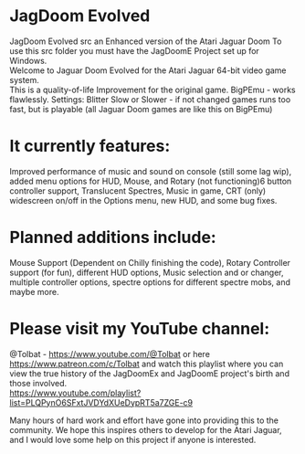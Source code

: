 # JagDoom Evolved
JagDoom Evolved src
an Enhanced version of the Atari Jaguar Doom
To use this src folder you must have the JagDoomE Project set up for Windows.  
Welcome to Jaguar Doom Evolved for the Atari Jaguar 64-bit video game system.  
This is a quality-of-life Improvement for the original game.
BigPEmu - works flawlessly.  Settings: Blitter Slow or Slower - if not changed games runs too fast, but is playable (all Jaguar Doom games are like this on BigPEmu)

# It currently features:  
Improved performance of music and sound on console (still some lag wip), added menu options for HUD, Mouse, and Rotary (not functioning)6 button controller support, Translucent Spectres, Music in game, CRT (only) widescreen on/off in the Options menu, new HUD, and some bug fixes.

# Planned additions include:  
Mouse Support (Dependent on Chilly finishing the code), Rotary Controller support (for fun), different HUD options, Music selection and or changer, multiple controller options, spectre options for different spectre mobs, and maybe more.  

# Please visit my YouTube channel:
@Tolbat - https://www.youtube.com/@Tolbat 
or here https://www.patreon.com/c/Tolbat
and watch this playlist where you can view the true history of the JagDoomEx and JagDoomE project's birth and those involved.  
https://www.youtube.com/playlist?list=PLQPynO6SFxtJVDYdXUeDypRT5a7ZGE-c9  

Many hours of hard work and effort have gone into providing this to the community.  We hope this inspires others to develop for the Atari Jaguar, and I would love some help on this project if anyone is interested.
